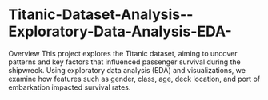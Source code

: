 # Titanic-Dataset-Analysis--Exploratory-Data-Analysis-EDA-
Overview
This project explores the Titanic dataset, aiming to uncover patterns and key factors that influenced passenger survival during the shipwreck. Using exploratory data analysis (EDA) and visualizations, we examine how features such as gender, class, age, deck location, and port of embarkation impacted survival rates.
